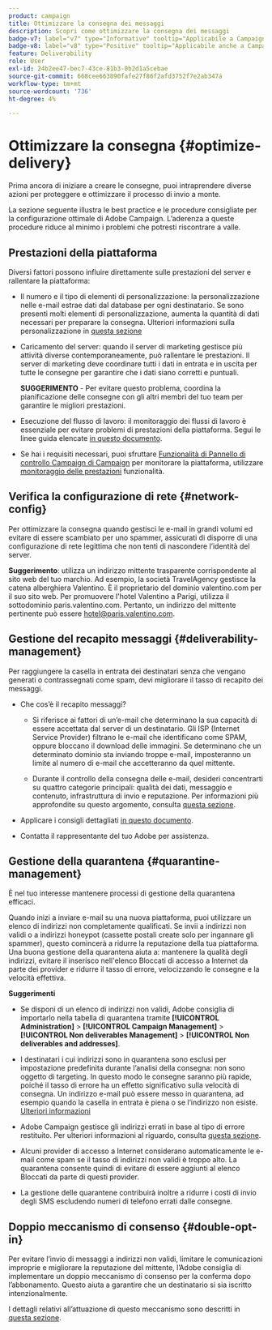 ```yaml
---
product: campaign
title: Ottimizzare la consegna dei messaggi
description: Scopri come ottimizzare la consegna dei messaggi
badge-v7: label="v7" type="Informative" tooltip="Applicabile a Campaign Classic v7"
badge-v8: label="v8" type="Positive" tooltip="Applicabile anche a Campaign v8"
feature: Deliverability
role: User
exl-id: 24b2ee47-bec7-43ce-81b3-0b2d1a5cebae
source-git-commit: 668cee663890fafe27f86f2afd3752f7e2ab347a
workflow-type: tm+mt
source-wordcount: '736'
ht-degree: 4%

---
```


# Ottimizzare la consegna {#optimize-delivery}

Prima ancora di iniziare a creare le consegne, puoi intraprendere diverse azioni per proteggere e ottimizzare il processo di invio a monte.

La sezione seguente illustra le best practice e le procedure consigliate per la configurazione ottimale di Adobe Campaign. L’aderenza a queste procedure riduce al minimo i problemi che potresti riscontrare a valle.

## Prestazioni della piattaforma

Diversi fattori possono influire direttamente sulle prestazioni del server e rallentare la piattaforma:

* Il numero e il tipo di elementi di personalizzazione: la personalizzazione nelle e-mail estrae dati dal database per ogni destinatario. Se sono presenti molti elementi di personalizzazione, aumenta la quantità di dati necessari per preparare la consegna.  Ulteriori informazioni sulla personalizzazione in [questa sezione](about-personalization.md)

* Caricamento del server: quando il server di marketing gestisce più attività diverse contemporaneamente, può rallentare le prestazioni. Il server di marketing deve coordinare tutti i dati in entrata e in uscita per tutte le consegne per garantire che i dati siano corretti e puntuali.

  **SUGGERIMENTO** - Per evitare questo problema, coordina la pianificazione delle consegne con gli altri membri del tuo team per garantire le migliori prestazioni.

* Esecuzione del flusso di lavoro: il monitoraggio dei flussi di lavoro è essenziale per evitare problemi di prestazioni della piattaforma. Segui le linee guida elencate [in questo documento](../../workflow/using/workflow-best-practices.md#execution-and-performance).

* Se hai i requisiti necessari, puoi sfruttare [Funzionalità di Pannello di controllo Campaign di Campaign](https://experienceleague.adobe.com/docs/control-panel/using/discover-control-panel/key-features.html?lang=it) per monitorare la piattaforma, utilizzare [monitoraggio delle prestazioni](https://experienceleague.adobe.com/docs/control-panel/using/performance-monitoring/about-performance-monitoring.html?lang=it) funzionalità.

## Verifica la configurazione di rete {#network-config}

Per ottimizzare la consegna quando gestisci le e-mail in grandi volumi ed evitare di essere scambiato per uno spammer, assicurati di disporre di una configurazione di rete legittima che non tenti di nascondere l’identità del server.

**Suggerimento**: utilizza un indirizzo mittente trasparente corrispondente al sito web del tuo marchio. Ad esempio, la società TravelAgency gestisce la catena alberghiera Valentino. È il proprietario del dominio valentino.com per il suo sito web. Per promuovere l&#39;hotel Valentino a Parigi, utilizza il sottodominio paris.valentino.com. Pertanto, un indirizzo del mittente pertinente può essere hotel@paris.valentino.com.

## Gestione del recapito messaggi {#deliverability-management}

Per raggiungere la casella in entrata dei destinatari senza che vengano generati o contrassegnati come spam, devi migliorare il tasso di recapito dei messaggi.

* Che cos’è il recapito messaggi?

   * Si riferisce ai fattori di un’e-mail che determinano la sua capacità di essere accettata dal server di un destinatario. Gli ISP (Internet Service Provider) filtrano le e-mail che identificano come SPAM, oppure bloccano il download delle immagini. Se determinano che un determinato dominio sta inviando troppe e-mail, imposteranno un limite al numero di e-mail che accetteranno da quel mittente.

   * Durante il controllo della consegna delle e-mail, desideri concentrarti su quattro categorie principali: qualità dei dati, messaggio e contenuto, infrastruttura di invio e reputazione. Per informazioni più approfondite su questo argomento, consulta [questa sezione](about-deliverability.md).

* Applicare i consigli dettagliati [in questo documento](about-deliverability.md).

* Contatta il rappresentante del tuo Adobe per assistenza.

## Gestione della quarantena {#quarantine-management}

È nel tuo interesse mantenere processi di gestione della quarantena efficaci.

Quando inizi a inviare e-mail su una nuova piattaforma, puoi utilizzare un elenco di indirizzi non completamente qualificati. Se invii a indirizzi non validi o a indirizzi honeypot (cassette postali create solo per ingannare gli spammer), questo comincerà a ridurre la reputazione della tua piattaforma. Una buona gestione della quarantena aiuta a: mantenere la qualità degli indirizzi, evitare il inserisco nell&#39;elenco Bloccati di accesso a Internet da parte dei provider e ridurre il tasso di errore, velocizzando le consegne e la velocità effettiva.

**Suggerimenti**

* Se disponi di un elenco di indirizzi non validi, Adobe consiglia di importarlo nella tabella di quarantena tramite **[!UICONTROL Administration]** > **[!UICONTROL Campaign Management]** > **[!UICONTROL Non deliverables Management]** > **[!UICONTROL Non deliverables and addresses]**.

* I destinatari i cui indirizzi sono in quarantena sono esclusi per impostazione predefinita durante l’analisi della consegna: non sono oggetto di targeting. In questo modo le consegne saranno più rapide, poiché il tasso di errore ha un effetto significativo sulla velocità di consegna. Un indirizzo e-mail può essere messo in quarantena, ad esempio quando la casella in entrata è piena o se l’indirizzo non esiste. [Ulteriori informazioni](#identifying-quarantined-addresses-for-a-delivery)

* Adobe Campaign gestisce gli indirizzi errati in base al tipo di errore restituito. Per ulteriori informazioni al riguardo, consulta [questa sezione](understanding-quarantine-management.md).


* Alcuni provider di accesso a Internet considerano automaticamente le e-mail come spam se il tasso di indirizzi non validi è troppo alto. La quarantena consente quindi di evitare di essere aggiunti al elenco Bloccati da parte di questi provider.

* La gestione delle quarantene contribuirà inoltre a ridurre i costi di invio degli SMS escludendo numeri di telefono errati dalle consegne.

## Doppio meccanismo di consenso {#double-opt-in}

Per evitare l’invio di messaggi a indirizzi non validi, limitare le comunicazioni improprie e migliorare la reputazione del mittente, l’Adobe consiglia di implementare un doppio meccanismo di consenso per la conferma dopo l’abbonamento. Questo aiuta a garantire che un destinatario si sia iscritto intenzionalmente.

I dettagli relativi all’attuazione di questo meccanismo sono descritti in [questa sezione](../../web/using/use-cases-web-forms.md).
